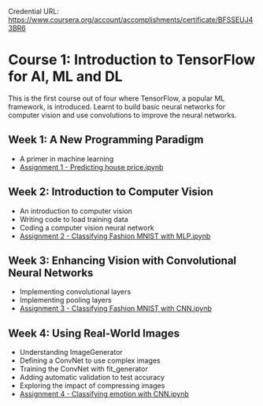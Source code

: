 Credential URL: https://www.coursera.org/account/accomplishments/certificate/BFSSEUJ43BR6

# Course 1: Introduction to TensorFlow for AI, ML and DL

This is the first course out of four where TensorFlow, a popular ML framework, is introduced. Learnt to build basic neural networks for computer vision and use convolutions to improve the neural networks.

## Week 1: A New Programming Paradigm
- A primer in machine learning
- [Assignment 1 - Predicting house price.ipynb](https://github.com/a-rama-mohan/Introduction-to-TensorFlow-for-Artificial-Intelligence-Machine-Learning-and-Deep-Learning/blob/main/Course%201/C1W1_Assignment.ipynb)

## Week 2: Introduction to Computer Vision
- An introduction to computer vision
- Writing code to load training data
- Coding a computer vision neural network
- [Assignment 2 - Classifying Fashion MNIST with MLP.ipynb](https://github.com/a-rama-mohan/Introduction-to-TensorFlow-for-Artificial-Intelligence-Machine-Learning-and-Deep-Learning/blob/main/Course%201/C1W2_Assignment.ipynb)

## Week 3: Enhancing Vision with Convolutional Neural Networks
- Implementing convolutional layers
- Implementing pooling layers
- [Assignment 3 - Classifying Fashion MNIST with CNN.ipynb](https://github.com/a-rama-mohan/Introduction-to-TensorFlow-for-Artificial-Intelligence-Machine-Learning-and-Deep-Learning/blob/main/Course%201/C1W3_Assignment.ipynb)

## Week 4: Using Real-World Images

- Understanding ImageGenerator
- Defining a ConvNet to use complex images
- Training the ConvNet with fit_generator
- Adding automatic validation to test accuracy
- Exploring the impact of compressing images
- [Assignment 4 - Classifying emotion with CNN.ipynb](https://github.com/a-rama-mohan/Introduction-to-TensorFlow-for-Artificial-Intelligence-Machine-Learning-and-Deep-Learning/blob/main/Course%201/C1W4_Assignment.ipynb)
